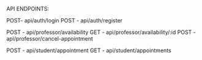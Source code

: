 API ENDPOINTS:

POST- api/auth/login
POST - api/auth/register

POST - api/professor/availability
GET - api/professor/availability/:id
POST - api/professor/cancel-appointment

POST - api/student/appointment
GET - api/student/appointments


